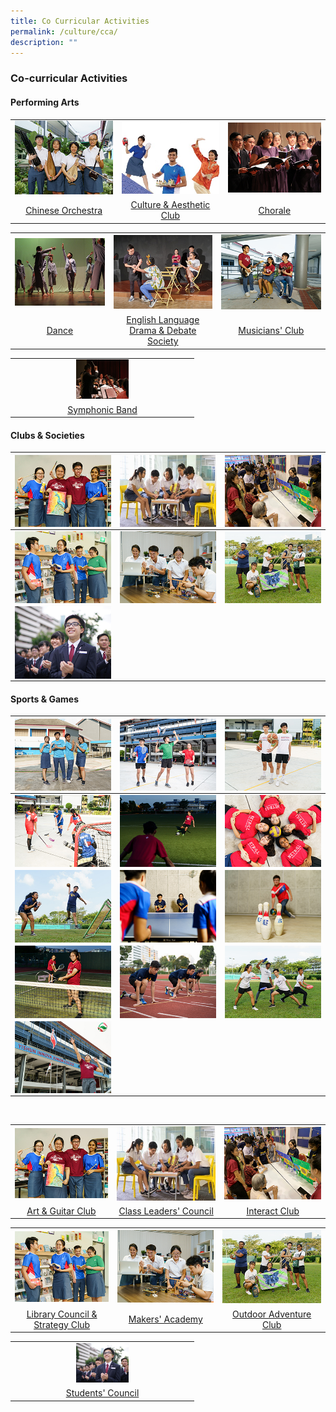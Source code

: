```yaml
---
title: Co Curricular Activities
permalink: /culture/cca/
description: ""
---
```

### **Co-curricular Activities** 
#### **Performing Arts**
<table>
	<tr>
    <td style= "text-align: center;">
			<a href="/culture/cca/performing-arts/chinese-orchestra/"><img src="/images/CCA/cca1.jpg"></a>
		</td>
		<td style= "text-align: center;">
			<a href="/culture/cca/performing-arts/culture-and-aesthetic-club/"><img src="/images/CCA/cca2.jpg"></a>
		</td>
    <td style= "text-align: center;">
			<a href="/culture/cca/performing-arts/chorale/"><img src="/images/CCA/cca3.jpg" ></a>
		</td>
	</tr>
		<tr>
    <td style= "text-align: center;">
			<a href="/culture/cca/performing-arts/chinese-orchestra/">Chinese Orchestra</a>
</td>
		<td style= "text-align: center;">			
			<a href="/culture/cca/performing-arts/culture-and-aesthetic-club/">Culture & Aesthetic Club</a>
</td>
    <td style= "text-align: center;">
			<a href="/culture/cca/performing-arts/chorale/">Chorale</a>
		</td>
	</tr>
</table>
<table>
	<tr>
    <td style= "text-align: center;">
			<a href="/culture/cca/performing-arts/dance/"><img src="/images/CCA/cca4.jpg"></a>
		</td>
		<td style= "text-align: center;">
			<a href="/culture/cca/performing-arts/eldds/"><img src="/images/CCA/cca5.jpg"></a>
		</td>
    <td style= "text-align: center;">
			<a href="/culture/cca/performing-arts/musicians-club/"><img src="/images/CCA/cca6.jpg"></a>
		</td>
	</tr>
		<tr>
    <td style= "text-align: center;">
			<a href="/culture/cca/performing-arts/dance/">Dance</a>
</td>
		<td style= "text-align: center;">			
			<a href="/culture/cca/performing-arts/eldds/">English Language Drama & Debate Society</a>
</td>
    <td style= "text-align: center;">
			<a href="/culture/cca/performing-arts/musicians-club/">Musicians' Club</a>
		</td>
	</tr>
</table>
<table>
	<tr>
    <td style= "text-align: center;">
			<a href="/culture/cca/performing-arts/symphonic-band/"><img style="width:30%" src="/images/CCA/cca7.jpg"></a>
		</td>
	</tr>
		<tr>
    <td style= "text-align: center;">
			<a href="/culture/cca/performing-arts/symphonic-band/">Symphonic Band</a>
		</td>
	</tr>
</table>

#### **Clubs & Societies**

| <a href="/culture/cca/clubs-and-societies/art-and-guitar/club/"><img src="/images/CCA/cca8.jpg" align = "center"></a> | <a href="/culture/cca/clubs-and-societies/class-leaders-council/"><img src="/images/CCA/cca9.jpg" align = "center"></a> | <a href="/culture/cca/clubs-and-societies/interact-club/"><img src="/images/CCA/cca10.jpg" align = "center"></a> |
| --------   | --------     | --------    |
| <a href="/culture/cca/clubs-and-societies/library-council-and-strategy-club/"><img src="/images/CCA/cca11.jpg" align = "center"></a> | <a href="/culture/cca/clubs-and-societies/makers-academy/"><img src="/images/CCA/cca12.jpg" align = "center"></a> | <a href="/culture/cca/clubs-and-societies/outdoor-adventure-club/"><img src="/images/CCA/cca13.jpg" align = "center"></a> |
| <a href="/culture/cca/clubs-and-societies/students-council/"><img src="/images/CCA/cca14.jpg" align = "center"></a> |               |               |


#### **Sports & Games**

| <a href="/culture/cca/sports-and-games/air-weapons/"><img src="/images/CCA/cca15.jpg" align = "center"></a> | <a href="/culture/cca/sports-and-games/badminton/"><img src="/images/CCA/cca16.jpg" align = "center"></a> | <a href="/culture/cca/sports-and-games/basketball/"><img src="/images/CCA/cca17.jpg" align = "center"></a> |
| --------   | --------     | --------    |
| <a href="/culture/cca/sports-and-games/floorball/"><img src="/images/CCA/cca18.jpg" align = "center"></a> | <a href="/culture/cca/sports-and-games/football/"><img src="/images/CCA/cca19.jpg" align = "center"></a> | <a href="/culture/cca/sports-and-games/netball/"><img src="/images/CCA/cca20.jpg" align = "center"></a>|
| <a href="/culture/cca/sports-and-games/modular-sports/"><img src="/images/CCA/cca21.jpg" align = "center"></a> | <a href="/culture/cca/sports-and-games/table-tennis/"><img src="/images/CCA/cca22.jpg" align = "center"></a> | <a href="/culture/cca/sports-and-games/tenpin-bowling/"><img src="/images/CCA/cca23.jpg" align = "center"></a> |
| <a href="/culture/cca/sports-and-games/tennis/"><img src="/images/CCA/cca24.jpg" align = "center"></a> | <a href="/culture/cca/sports-and-games/track-and-field/"><img src="/images/CCA/cca25.jpg" align = "center"></a> | <a href="/culture/cca/sports-and-games/ultimate-frisbee/"><img src="/images/CCA/cca26.jpg" align = "center"></a> |
| <a href="/culture/cca/sports-and-games/volleyball/"><img src="/images/CCA/cca27.jpg" align = "center"></a> |               |               |
<br clear="left" />

<table>
	<tr>
    <td style= "text-align: center;">
			<a href="/culture/cca/clubs-and-societies/art-and-guitar/club/"><img src="/images/CCA/cca8.jpg"></a>
		</td>
		<td style= "text-align: center;">
			<a href="/culture/cca/clubs-and-societies/class-leaders-council/"><img src="/images/CCA/cca9.jpg"></a>
		</td>
    <td style= "text-align: center;">
			<a href="/culture/cca/clubs-and-societies/interact-club/"><img src="/images/CCA/cca10.jpg" ></a>
		</td>
	</tr>
		<tr>
    <td style= "text-align: center;">
			<a href="/culture/cca/clubs-and-societies/art-and-guitar/club/">Art & Guitar Club</a>
</td>
		<td style= "text-align: center;">			
			<a href="/culture/cca/clubs-and-societies/class-leaders-council/">Class Leaders' Council</a>
</td>
    <td style= "text-align: center;">
			<a href="/culture/cca/clubs-and-societies/interact-club/">Interact Club</a>
		</td>
	</tr>
</table>
<table>
	<tr>
    <td style= "text-align: center;">
			<a href="/culture/cca/clubs-and-societies/library-council-and-strategy-club/"><img src="/images/CCA/cca11.jpg"></a>
		</td>
		<td style= "text-align: center;">
			<a href="/culture/cca/clubs-and-societies/makers-academy/"><img src="/images/CCA/cca12.jpg"></a>
		</td>
    <td style= "text-align: center;">
			<a href="/culture/cca/clubs-and-societies/outdoor-adventure-club/"><img src="/images/CCA/cca13.jpg"></a>
		</td>
	</tr>
		<tr>
    <td style= "text-align: center;">
			<a href="/culture/cca/clubs-and-societies/library-council-and-strategy-club/">Library Council & Strategy Club</a>
</td>
		<td style= "text-align: center;">			
			<a href="/culture/cca/clubs-and-societies/makers-academy/">Makers' Academy</a>
</td>
    <td style= "text-align: center;">
			<a href="/culture/cca/clubs-and-societies/outdoor-adventure-club/">Outdoor Adventure Club</a>
		</td>
	</tr>
</table>
<table>
	<tr>
    <td style= "text-align: center;">
			<a href="/culture/cca/clubs-and-societies/students-council/"><img style="width:30%" src="/images/CCA/cca14.jpg"></a>
		</td>
	</tr>
		<tr>
    <td style= "text-align: center;">
			<a href="/culture/cca/clubs-and-societies/students-council/">Students' Council</a>
		</td>
	</tr>
</table>